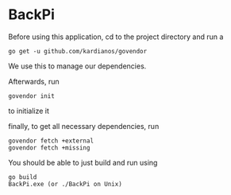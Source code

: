# BackPi

Before using this application, cd to the project directory and run a 

```
go get -u github.com/kardianos/govendor
```

We use this to manage our dependencies.


Afterwards, run 
```
govendor init
```
to initialize it

finally, to get all necessary dependencies, run

```
govendor fetch +external
govendor fetch +missing
```

You should be able to just build and run using
```
go build
BackPi.exe (or ./BackPi on Unix)
```
